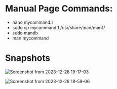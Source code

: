 # Manual Page Commands:
- nano mycommand.1
- sudo cp mycommand.1 /usr/share/man/man1/
- sudo mandb
- man mycommand
# Snapshots
![Screenshot from 2023-12-28 19-17-03](https://github.com/sanjeevgangwar/Linux_task/assets/93440963/5ec0a31f-d0c1-4cb0-bc29-712acefeff53)

![Screenshot from 2023-12-28 18-59-06](https://github.com/sanjeevgangwar/Linux_task/assets/93440963/1f3d9b19-e81f-46a7-9511-e770729c6d61)
